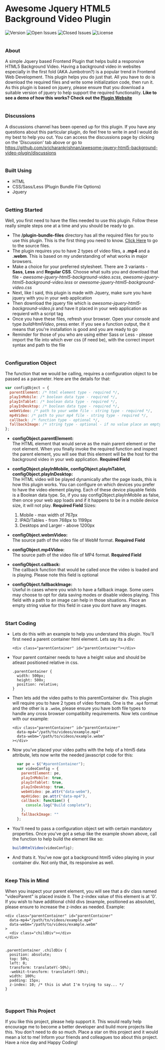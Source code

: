 # Awesome Jquery HTML5 Background Video Plugin
![Version](https://img.shields.io/github/v/release/sricharankrishnan/awesome-jquery-html5-background-video-plugin?sort=semver)
![Open Issues](https://img.shields.io/github/issues-raw/sricharankrishnan/awesome-jquery-html5-background-video-plugin)
![Closed Issues](https://img.shields.io/github/issues-closed-raw/sricharankrishnan/awesome-jquery-html5-background-video-plugin)
![License](https://img.shields.io/github/license/sricharankrishnan/awesome-jquery-html5-background-video-plugin)
<br/><br/>

### About
A simple Jquery based Frontend Plugin that helps build a responsive HTML5 Background Video. Having a background video in websites especially in 
the first fold (AKA Jumbotron?) is a popular trend in Frontend Web Development. This plugin helps you do just that. All you have to do is download 
the required files and write some initialization code, then run it.
As this plugin is based on jquery, please ensure that you download a suitable version of jquery to help support the required functionality.
<strong>Like to see a demo of how this works? Check out the [Plugin Website](https://sricharankrishnan.github.io/awesome-jquery-html5-background-video-plugin/)</strong>
<br/><br/>

### Discussions
A discussions channel has been opened up for this plugin. If you have any questions about this particular plugin, do feel free to write in and I would do my best to help you out. You can access the discussions page by clicking on the 'Discussion' tab above or go to <https://github.com/sricharankrishnan/awesome-jquery-html5-background-video-plugin/discussions>
<br/><br/>

### Built Using
- HTML
- CSS/Sass/Less (Plugin Bundle File Options)
- Jquery
<br/><br/>

### Getting Started
Well, you first need to have the files needed to use this plugin. Follow these really simple steps one at a time and you should be ready to go.
+ The <strong>/plugin-bundle-files</strong> directory has all the required files for you to use this plugin. This is the first thing you need to know. [Click Here](https://github.com/sricharankrishnan/awesome-jquery-html5-background-video-plugin/tree/master/plugin-bundle-files) to go to the source files.
+ The plugin requires you to have 2 types of video files, a <strong>.mp4</strong> and a <strong>.webm</strong>. This is based on my understanding of what works 
  in major browsers.
+ Make a choice for your preferred stylesheet. There are 3 variants - <strong>Sass</strong>, <strong>Less</strong> and <strong>Regular CSS</strong>. Choose 
  what suits you and download that file - <em>awesome-jquery-html5-background-video.scss</em>, <em>awesome-jquery-html5-background-video.less</em> or 
  <em>awesome-jquery-html5-background-video.css</em>
+ Next, like I said, this plugin is made with Jquery, make sure you have jquery with you in your web application
+ Then download the jquery file which is <em>awesome-jquery-html5-background-video.js</em> and have it placed in your web application as requierd with a script tag
+ Once you have these files, refresh your browser. Open your console and type <em>buildHtmlVideo</em>, press enter. If you see a function output, the it means that you're 
  installation is good and you are ready to go
+ Reminder for those of you who are using either Sass or Less - please import the file into which ever css (if need be), with the correct import syntax and path to the file 
<br/><br/>

### Configuration Object
The function that we would be calling, requires a configuration object to be passed as a parameter. Here are the details for that:

```javascript
var configObject = {
  parentElement: /* html element type - required */,
  playInMobile: /* boolean data type - required */,
  playInTablet: /* boolean data type - required */,
  playInDesktop: /* boolean data type - required */,
  webmVideo: /* path to your webm file - string type - required */,
  mp4Video: /* path to your mp4 file - string type - required */,
  callback: /* function type - optional */,
  fallbackImage: /* string type - optional - if no value place an empty string */
};
```
+ <strong>configObject.parentElement:</strong><br/>
  The HTML element that would serve as the main parent element or the root element. When you finally invoke the required function and inspect the parent element, 
  you will see that this element will be the host for the background video in your web application. <strong>Required Field</strong>

+ <strong>configObject.playInMobile, configObject.playInTablet, configObject.playInDesktop:</strong><br/>
  The HTML video will be played dynamically after the page loads, this is how this plugin works. You can configure on which devices you prefer to have the video element 
  playing. Each of these device playable fields is a Boolean data type. So, if you say configObject.playInMobile as false, then once your web app loads and if it happens 
  to be in a mobile device size, it will not play. <strong>Required Field</strong>
  Sizes:
  1. Mobile - max width of 767px
  2. IPAD/Tables - from 768px to 1199px
  3. Desktops and Larger - above 1200px

+ <strong>configObject.webmVideo:</strong><br/>
  The source path of the video file of WebM format. <strong>Required Field</strong>

+ <strong>configObject.mp4Video:</strong><br/>
  The source path of the video file of MP4 format. <strong>Required Field</strong>

+ <strong>configObject.callback:</strong><br/>
  The callback function that would be called once the video is loaded and is playing. Please note this field is optional

+ <strong>configObject.fallbackImage:</strong><br/>
  Useful in cases where you wish to have a fallback image. Some users may choose to opt for data saving modes or disable videos playing. This field with a path to an 
  image can help in those situations. Place an empty string value for this field in case you dont have any images.
<br/><br/>

### Start Coding
+ Lets do this with an example to help you understand this plugin. You'll first need a parent container html element. Lets say its a div:
  ```
  <div class="parentContainer" id="parentContainer"></div> 
  ```
+  Your parent container needs to have a height value and should be atleast positioned relative in css.
    ```
    .parentContainer {
      width: 500px;
      height: 500x;
      position: relative;
    }
    ```
+  Then lets add the video paths to this parentContainer div. This plugin will require you to have 2 types of video formats. One is the ```.mp4``` format and the other is a ```.webm```,
   please ensure you have both file types to handle any cross browser compatibilty requirements. Now lets continue with our example:
    ```
    <div class="parentContainer" id="parentContainer"
      data-mp4="/path/to/videos/example.mp4"
      data-webm="/path/to/videos/example.webm"
    ></div> 
    ```
+  Now you've placed your video paths with the help of a html5 data attribute, lets now write the needed javascript code for this:
    ```javascript
      var pe = $("#parentContainer");
      var videoConfig = {
        parentElement: pe,
        playInMobile: true,
        playInTablet: true,
        playInDesktop: true,
        webmVideo: pe.attr("data-webm"),
        mp4Video: pe.attr("data-mp4"),
        callback: function() {
          console.log("Build complete");
        },
        fallbackImage: ""
      };
    ```
+  You'll need to pass a configuration object set with certain mandatory properties. Once you've got a setup like the example shown above, call the 
    function to help build the element like so:
    ```javascript
    buildHtmlVideo(videoConfig);
    ```
+  And thats it. You've now got a background html5 video playing in your container div. Not only that, its responsive as well.
<br/><br/>

###  Keep This in Mind
When you inspect your parent element, you will see that a div class named "videoParent" is placed inside it. The z-index value of this element is at '0'. If you wish to have 
additional child divs (example, positioned as absolute), please ensure to increase the z-index as needed. Example:
```
<div class="parentContainer" id="parentContainer"
  data-mp4="/path/to/videos/example.mp4"
  data-webm="/path/to/videos/example.webm"
>
  <div class="childDiv"></div>
</div> 


.parentContainer .childDiv {
  position: absolute;
  top: 50%;
  left: 0;
  transform: translateY(-50%);
  -webkit-transform: translateY(-50%);
  width: 100%;
  padding: 15px;
  z-index: 10; /* this is what I'm trying to say... */
}
```
<br/>

###  Support This Project
If you like this project, please help support it. This would really help encourage me to become a better developer and build more projects like this. You don't need to do so much. 
Place a star on this project and it would mean a lot to me! Inform your friends and colleagues too about this project.
Have a nice day and Happy Coding!
